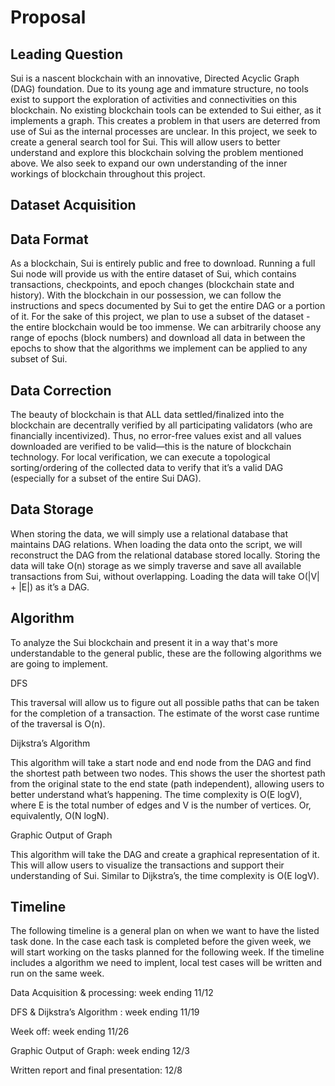 # Proposal

## Leading Question 
Sui is a nascent blockchain with an innovative, Directed Acyclic Graph (DAG) foundation. Due to its young age and immature structure, no tools exist to support the exploration of activities and connectivities on this blockchain. No existing blockchain tools can be extended to Sui either, as it implements a graph. This creates a problem in that users are deterred from use of Sui as the internal processes are unclear. In this project, we seek to create a general search tool for Sui. This will allow users to better understand and explore this blockchain solving the problem mentioned above. We also seek to expand our own understanding of the inner workings of blockchain throughout this project.
## Dataset Acquisition

## Data Format
As a blockchain, Sui is entirely public and free to download. Running a full Sui node will provide us with the entire dataset of Sui, which contains transactions, checkpoints, and epoch changes (blockchain state and history). With the blockchain in our possession, we can follow the instructions and specs documented by Sui to get the entire DAG or a portion of it. For the sake of this project, we plan to use a subset of the dataset - the entire blockchain would be too immense. We can arbitrarily choose any range of epochs (block numbers) and download all data in between the epochs to show that the algorithms we implement can be applied to any subset of Sui.

## Data Correction
The beauty of blockchain is that ALL data settled/finalized into the blockchain are decentrally verified by all participating validators (who are financially incentivized). Thus, no error-free values exist and all values downloaded are verified to be valid—this is the nature of blockchain technology. For local verification, we can execute a topological sorting/ordering of the collected data to verify that it’s a valid DAG (especially for a subset of the entire Sui DAG).

## Data Storage
When storing the data, we will simply use a relational database that maintains DAG relations. When loading the data onto the script, we will reconstruct the DAG from the relational database stored locally. Storing the data will take O(n) storage as we simply traverse and save all available transactions from Sui, without overlapping. Loading the data will take O(|V| + |E|) as it’s a DAG.

## Algorithm 
To analyze the Sui blockchain and present it in a way that's more understandable to the general public, these are the following algorithms we are going to implement.

DFS

This traversal will allow us to figure out all possible paths that can be taken for the completion of a transaction. The estimate of the worst case runtime of the traversal is O(n).

Dijkstra’s Algorithm

This algorithm will take a start node and end node from the DAG and find the shortest path between two nodes. This shows the user the shortest path from the original state to the end state (path independent), allowing users to better understand what’s happening. The time complexity is O(E logV), where E is the total number of edges and V is the number of vertices. Or, equivalently, O(N logN).

Graphic Output of Graph

This algorithm will take the DAG and create a graphical representation of it. This will allow users to visualize the transactions and support their understanding of Sui. Similar to Dijkstra’s, the time complexity is O(E logV).


## Timeline
The following timeline is a general plan on when we want to have the listed task done. In the case each task is completed before the given week, we will start working on the tasks planned for the following week. If the timeline includes a algorithm we need to implent, local test cases will be written and run on the same week.

Data Acquisition & processing: week ending 11/12

DFS & Dijkstra’s Algorithm : week ending 11/19

Week off: week ending 11/26

Graphic Output of Graph: week ending 12/3

Written report and final presentation: 12/8

